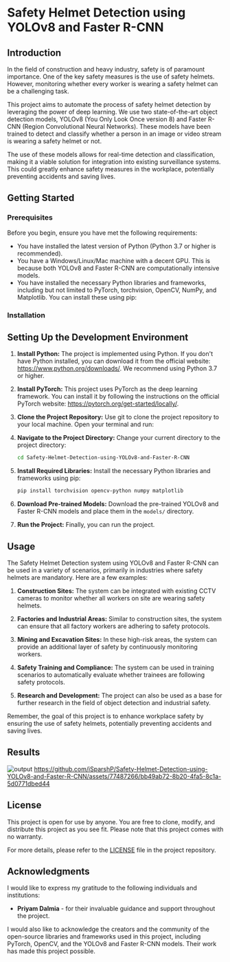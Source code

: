 # Safety Helmet Detection using YOLOv8 and Faster R-CNN

## Introduction

In the field of construction and heavy industry, safety is of paramount importance. One of the key safety measures is the use of safety helmets. However, monitoring whether every worker is wearing a safety helmet can be a challenging task.

This project aims to automate the process of safety helmet detection by leveraging the power of deep learning. We use two state-of-the-art object detection models, YOLOv8 (You Only Look Once version 8) and Faster R-CNN (Region Convolutional Neural Networks). These models have been trained to detect and classify whether a person in an image or video stream is wearing a safety helmet or not.

The use of these models allows for real-time detection and classification, making it a viable solution for integration into existing surveillance systems. This could greatly enhance safety measures in the workplace, potentially preventing accidents and saving lives.
## Getting Started

### Prerequisites

Before you begin, ensure you have met the following requirements:

* You have installed the latest version of Python (Python 3.7 or higher is recommended).
* You have a Windows/Linux/Mac machine with a decent GPU. This is because both YOLOv8 and Faster R-CNN are computationally intensive models.
* You have installed the necessary Python libraries and frameworks, including but not limited to PyTorch, torchvision, OpenCV, NumPy, and Matplotlib. You can install these using pip:

### Installation

## Setting Up the Development Environment

1. **Install Python:** The project is implemented using Python. If you don't have Python installed, you can download it from the official website: https://www.python.org/downloads/. We recommend using Python 3.7 or higher.

2. **Install PyTorch:** This project uses PyTorch as the deep learning framework. You can install it by following the instructions on the official PyTorch website: https://pytorch.org/get-started/locally/.

3. **Clone the Project Repository:** Use git to clone the project repository to your local machine. Open your terminal and run:


4. **Navigate to the Project Directory:** Change your current directory to the project directory:

   ```bash
   cd Safety-Helmet-Detection-using-YOLOv8-and-Faster-R-CNN


5. **Install Required Libraries:** Install the necessary Python libraries and frameworks using pip:

   ```bash
   pip install torchvision opencv-python numpy matplotlib


6. **Download Pre-trained Models:** Download the pre-trained YOLOv8 and Faster R-CNN models and place them in the `models/` directory.

7. **Run the Project:** Finally, you can run the project.

## Usage

The Safety Helmet Detection system using YOLOv8 and Faster R-CNN can be used in a variety of scenarios, primarily in industries where safety helmets are mandatory. Here are a few examples:

1. **Construction Sites:** The system can be integrated with existing CCTV cameras to monitor whether all workers on site are wearing safety helmets.

2. **Factories and Industrial Areas:** Similar to construction sites, the system can ensure that all factory workers are adhering to safety protocols.

3. **Mining and Excavation Sites:** In these high-risk areas, the system can provide an additional layer of safety by continuously monitoring workers.

4. **Safety Training and Compliance:** The system can be used in training scenarios to automatically evaluate whether trainees are following safety protocols.

5. **Research and Development:** The project can also be used as a base for further research in the field of object detection and industrial safety.

Remember, the goal of this project is to enhance workplace safety by ensuring the use of safety helmets, potentially preventing accidents and saving lives.

## Results
![output](https://github.com/iSparshP/Safety-Helmet-Detection-using-YOLOv8-and-Faster-R-CNN/assets/77487266/86a0fce5-bdc5-43e5-8d4d-ca2dd23d2f74)
https://github.com/iSparshP/Safety-Helmet-Detection-using-YOLOv8-and-Faster-R-CNN/assets/77487266/bb49ab72-8b20-4fa5-8c1a-5d0771dbed44


## License

This project is open for use by anyone. You are free to clone, modify, and distribute this project as you see fit. Please note that this project comes with no warranty.

For more details, please refer to the [LICENSE](LICENSE) file in the project repository.

## Acknowledgments


I would like to express my gratitude to the following individuals and institutions:

* **Priyam Dalmia** - for their invaluable guidance and support throughout the project.

I would also like to acknowledge the creators and the community of the open-source libraries and frameworks used in this project, including PyTorch, OpenCV, and the YOLOv8 and Faster R-CNN models. Their work has made this project possible.


